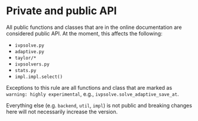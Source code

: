 # Private and public API

All public functions and classes that are in the online documentation 
are considered public API.
At the moment, this affects the following:

* `ivpsolve.py`
* `adaptive.py`
* `taylor/*`
* `ivpsolvers.py`
* `stats.py`
* `impl.impl.select()`

Exceptions to this rule are all functions and class that are 
marked as `warning: highly experimental`, e.g., `ivpsolve.solve_adaptive_save_at`.


Everything else (e.g. `backend`, `util`, `impl`) is not public and breaking changes here will not necessarily increase the version.

